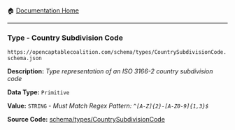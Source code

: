 :house: [Documentation Home](/README.md)

---

### Type - Country Subdivision Code

`https://opencaptablecoalition.com/schema/types/CountrySubdivisionCode.schema.json`

**Description:** _Type representation of an ISO 3166-2 country subdivision code_

**Data Type:** `Primitive`

**Value:** `STRING` - _Must Match Regex Pattern: `^[A-Z]{2}-[A-Z0-9]{1,3}$`_

**Source Code:** [schema/types/CountrySubdivisionCode](/schema/types/CountrySubdivisionCode.schema.json)

